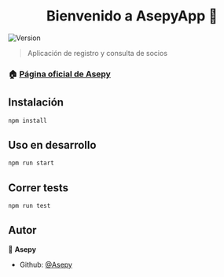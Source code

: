 <h1 align="center">Bienvenido a AsepyApp 👋</h1>
<p>
  <img alt="Version" src="https://img.shields.io/badge/version-0.1.0-blue.svg?cacheSeconds=2592000" />
</p>

> Aplicación de registro y consulta de socios

### 🏠 [Página oficial de Asepy](https://asepy.org/)

## Instalación

```sh
npm install
```

## Uso en desarrollo

```sh
npm run start
```

## Correr tests

```sh
npm run test
```

## Autor

👤 **Asepy**

- Github: [@Asepy](https://github.com/Asepy)
